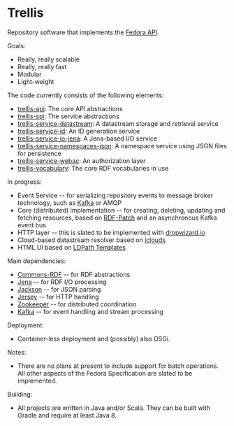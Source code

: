 # Trellis

Repository software that implements the [Fedora API](http://fedora.info/spec/).

Goals:

  * Really, really scalable
  * Really, really fast
  * Modular
  * Light-weight

The code currently consists of the following elements:

  * [trellis-api](https://github.com/acoburn/trellis-api): The core API abstractions
  * [trellis-spi](https://github.com/acoburn/trellis-spi): The service abstractions
  * [trellis-service-datastream](https://github.com/acoburn/trellis-service-datastream): A datastream storage and retrieval service
  * [trellis-service-id](https://github.com/acoburn/trellis-service-id): An ID generation service
  * [trellis-service-io-jena](https://github.com/acoburn/trellis-service-io-jena): A Jena-based I/O service
  * [trellis-service-namespaces-json](https://github.com/acoburn/trellis-service-namespaces-json): A namespace service using JSON files for persistence
  * [trellis-service-webac](https://github.com/acoburn/trellis-service-webac): An authorization layer
  * [trellis-vocabulary](https://github.com/acoburn/trellis-vocabulary): The core RDF vocabularies in use

In progress:

 * Event Service -- for serializing repository events to message broker technology, such as [Kafka](http://kafka.apache.org) or AMQP
 * Core (distributed) implementation -- for creating, deleting, updating and fetching resources, based on [RDF-Patch](https://afs.github.io/rdf-patch/) and an asynchronous Kafka event bus
 * HTTP layer -- this is slated to be implemented with [dropwizard.io](http://dropwizard.io)
 * Cloud-based datastream resolver based on [jclouds](https://jclouds.apache.org/)
 * HTML UI based on [LDPath Templates](http://marmotta.apache.org/ldpath/template.html)

Main dependencies:

  * [Commons-RDF](https://commons.apache.org/proper/commons-rdf/) -- for RDF abstractions
  * [Jena](https://jena.apache.org/) -- for RDF I/O processing
  * [Jackson](https://github.com/FasterXML/jackson) -- for JSON parsing
  * [Jersey](https://jersey.java.net/) -- for HTTP handling
  * [Zookeeper](https://zookeeper.apache.org/) -- for distributed coordination
  * [Kafka](https://kafka.apache.org/) -- for event handling and stream processing

Deployment:

 * Container-less deployment and (possibly) also OSGi.

Notes:

 * There are no plans at present to include support for batch operations. All other aspects of the Fedora Specification are slated to be implemented.

Building:

 * All projects are written in Java and/or Scala. They can be built with Gradle and require at least Java 8.

